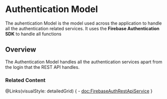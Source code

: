 # Authentication Model

The auhentication Model is the model used across the application to handle all the authentication related services. It uses the **Firebase Authentication SDK** to handle all functions

## Overview

The Authentication Model handles all the authentication services apart from the login that the REST API handles.

### Related Content

@Links(visualStyle: detailedGrid) {
    - <doc:FirebaseAuthRestApiService>
}
